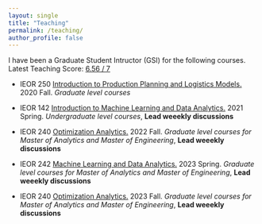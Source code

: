 ```yaml
---
layout: single
title: "Teaching"
permalink: /teaching/
author_profile: false
---
```


I have been a Graduate Student Intructor (GSI) for the following courses. Latest Teaching Score:  <ins>6.56 / 7</ins>

* IEOR 250 <ins>Introduction to Production Planning and Logistics Models.</ins> 2020 Fall. _Graduate level courses_

* IEOR 142 <ins>Introduction to Machine Learning and Data Analytics.</ins> 2021 Spring. _Undergraduate level courses_, **Lead weeekly discussions**


* IEOR 240 <ins>Optimization Analytics.</ins> 2022 Fall. _Graduate level courses for Master of Analytics and Master of Engineering_, **Lead weeekly discussions**



* IEOR 242 <ins>Machine Learning and Data Analytics.</ins> 2023 Spring. _Graduate level courses for Master of Analytics and Master of Engineering_, **Lead weeekly discussions**


* IEOR 240 <ins>Optimization Analytics.</ins> 2023 Fall. _Graduate level courses for Master of Analytics and Master of Engineering_, **Lead weeekly discussions**

